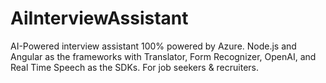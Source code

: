 # AiInterviewAssistant
AI-Powered interview assistant 100% powered by Azure. Node.js and Angular as the frameworks with Translator, Form Recognizer, OpenAI, and Real Time Speech as the SDKs. For job seekers &amp; recruiters.
